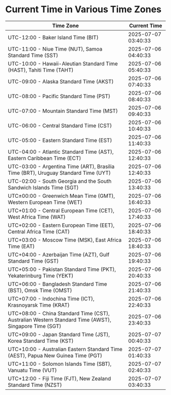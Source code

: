 # Current Time in Various Time Zones

| Time Zone | Current Time |
|-----------|--------------|
| UTC-12:00 - Baker Island Time (BIT) | 2025-07-07 03:40:33 |
| UTC-11:00 - Niue Time (NUT), Samoa Standard Time (SST) | 2025-07-06 04:40:33 |
| UTC-10:00 - Hawaii-Aleutian Standard Time (HAST), Tahiti Time (TAHT) | 2025-07-06 05:40:33 |
| UTC-09:00 - Alaska Standard Time (AKST) | 2025-07-06 07:40:33 |
| UTC-08:00 - Pacific Standard Time (PST) | 2025-07-06 08:40:33 |
| UTC-07:00 - Mountain Standard Time (MST) | 2025-07-06 09:40:33 |
| UTC-06:00 - Central Standard Time (CST) | 2025-07-06 10:40:33 |
| UTC-05:00 - Eastern Standard Time (EST) | 2025-07-06 11:40:33 |
| UTC-04:00 - Atlantic Standard Time (AST), Eastern Caribbean Time (ECT) | 2025-07-06 12:40:33 |
| UTC-03:00 - Argentina Time (ART), Brasília Time (BRT), Uruguay Standard Time (UYT) | 2025-07-06 12:40:33 |
| UTC-02:00 - South Georgia and the South Sandwich Islands Time (SGT) | 2025-07-06 13:40:33 |
| UTC±00:00 - Greenwich Mean Time (GMT), Western European Time (WET) | 2025-07-06 16:40:33 |
| UTC+01:00 - Central European Time (CET), West Africa Time (WAT) | 2025-07-06 17:40:33 |
| UTC+02:00 - Eastern European Time (EET), Central Africa Time (CAT) | 2025-07-06 18:40:33 |
| UTC+03:00 - Moscow Time (MSK), East Africa Time (EAT) | 2025-07-06 18:40:33 |
| UTC+04:00 - Azerbaijan Time (AZT), Gulf Standard Time (GST) | 2025-07-06 19:40:33 |
| UTC+05:00 - Pakistan Standard Time (PKT), Yekaterinburg Time (YEKT) | 2025-07-06 20:40:33 |
| UTC+06:00 - Bangladesh Standard Time (BST), Omsk Time (OMST) | 2025-07-06 21:40:33 |
| UTC+07:00 - Indochina Time (ICT), Krasnoyarsk Time (KRAT) | 2025-07-06 22:40:33 |
| UTC+08:00 - China Standard Time (CST), Australian Western Standard Time (AWST), Singapore Time (SGT) | 2025-07-06 23:40:33 |
| UTC+09:00 - Japan Standard Time (JST), Korea Standard Time (KST) | 2025-07-07 00:40:33 |
| UTC+10:00 - Australian Eastern Standard Time (AEST), Papua New Guinea Time (PGT) | 2025-07-07 01:40:33 |
| UTC+11:00 - Solomon Islands Time (SBT), Vanuatu Time (VUT) | 2025-07-07 02:40:33 |
| UTC+12:00 - Fiji Time (FJT), New Zealand Standard Time (NZST) | 2025-07-07 03:40:33 |
